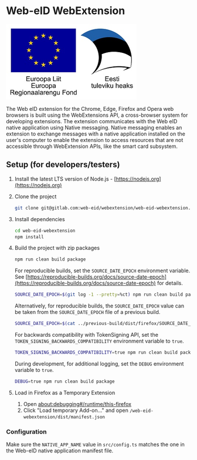 # Web-eID WebExtension

![European Regional Development Fund](https://github.com/open-eid/DigiDoc4-Client/blob/master/client/images/EL_Regionaalarengu_Fond.png)

The Web eID extension for the Chrome, Edge, Firefox and Opera web browsers is
built using the WebExtensions API, a cross-browser system for developing
extensions. The extension communicates with the Web eID native application
using Native messaging. Native messaging enables an extension to exchange
messages with a native application installed on the user's computer to enable
the extension to access resources that are not accessible through WebExtension
APIs, like the smart card subsystem.

## Setup (for developers/testers)

1. Install the latest LTS version of Node.js - [https://nodejs.org](https://nodejs.org)

2. Clone the project
    ```bash
    git clone git@gitlab.com:web-eid/webextension/web-eid-webextension.git
    ```

3. Install dependencies
    ```bash
    cd web-eid-webextension
    npm install
    ```

4. Build the project with zip packages
    ```bash
    npm run clean build package
    ```

    For reproducible builds, set the `SOURCE_DATE_EPOCH` environment variable.  
    See [https://reproducible-builds.org/docs/source-date-epoch](https://reproducible-builds.org/docs/source-date-epoch) for details.
    ```bash
    SOURCE_DATE_EPOCH=$(git log -1 --pretty=%ct) npm run clean build package
    ```

    Alternatively, for reproducible builds, the `SOURCE_DATE_EPOCH` value can be taken from the `SOURCE_DATE_EPOCH` file of a previous build.
    ```bash
    SOURCE_DATE_EPOCH=$(cat ../previous-build/dist/firefox/SOURCE_DATE_EPOCH) npm run clean build package
    ```

    For backwards compatibility with TokenSigning API, set the `TOKEN_SIGNING_BACKWARDS_COMPATIBILITY` environment variable to `true`.
    ```bash
    TOKEN_SIGNING_BACKWARDS_COMPATIBILITY=true npm run clean build package
    ```

    During development, for additional logging, set the `DEBUG` environment variable to `true`.
    ```bash
    DEBUG=true npm run clean build package
    ```

5. Load in Firefox as a Temporary Extension
    1. Open [about:debugging#/runtime/this-firefox](about:debugging#/runtime/this-firefox)
    2. Click "Load temporary Add-on..." and open `/web-eid-webextension/dist/manifest.json`

### Configuration

Make sure the `NATIVE_APP_NAME` value in `src/config.ts` matches the one in
the Web-eID native application manifest file.

